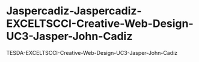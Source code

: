 # Jaspercadiz-Jaspercadiz-EXCELTSCCI-Creative-Web-Design-UC3-Jasper-John-Cadiz
TESDA-EXCELTSCCI-Creative-Web-Design-UC3-Jasper-John-Cadiz
